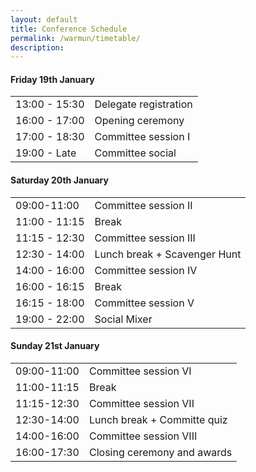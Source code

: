```yaml
---
layout: default
title: Conference Schedule
permalink: /warmun/timetable/
description: 
---
```


#### Friday 19th January
<table>
  <tr><td class="times">13:00 - 15:30</td><td> Delegate registration</td></tr>
  <tr><td>16:00 - 17:00</td><td>Opening ceremony</td></tr>
  <tr><td>17:00 - 18:30</td><td>Committee session I</td></tr>
  <tr><td>19:00 - Late</td><td>Committee social</td></tr>
</table>

#### Saturday 20th January
<table>
  <tr><td class="times">09:00-11:00</td><td>Committee session II</td></tr>
  <tr><td>11:00 - 11:15</td><td>Break</td></tr>
  <tr><td>11:15 - 12:30</td><td>Committee session III</td></tr>
  <tr><td>12:30 - 14:00</td><td>Lunch break + Scavenger Hunt</td></tr>
  <tr><td>14:00 - 16:00</td><td>Committee session IV</td></tr>
  <tr><td>16:00 - 16:15</td><td>Break</td></tr>
  <tr><td>16:15 - 18:00</td><td>Committee session V</td></tr>
  <tr><td>19:00 - 22:00</td><td>Social Mixer</td></tr>
</table>

#### Sunday 21st January
<table>
  <tr><td class="times">09:00-11:00</td><td>Committee session VI</td></tr>
  <tr><td>11:00-11:15</td><td>Break</td></tr>
  <tr><td>11:15-12:30</td><td>Committee session VII</td></tr>
  <tr><td>12:30-14:00</td><td>Lunch break + Committe quiz</td></tr>
  <tr><td>14:00-16:00</td><td>Committee session VIII</td></tr>
  <tr><td>16:00-17:30</td><td>Closing ceremony and awards</td></tr>
</table>

